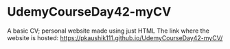 # UdemyCourseDay42-myCV
A basic CV; personal website made using just HTML
The link where the website is hosted: https://pkaushik111.github.io/UdemyCourseDay42-myCV/ 

